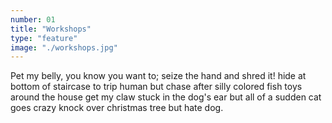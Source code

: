 ```yaml
---
number: 01
title: "Workshops"
type: "feature"
image: "./workshops.jpg"
---
```


Pet my belly, you know you want to; seize the hand and shred it! hide at bottom of staircase to trip human but chase after silly colored fish toys around the house get my claw stuck in the dog's ear but all of a sudden cat goes crazy knock over christmas tree but hate dog.
